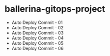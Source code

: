 # ballerina-gitops-project
- Auto Deploy Commit - 01
- Auto Deploy Commit - 02
- Auto Deploy Commit - 03
- Auto Deploy Commit - 04
- Auto Deploy Commit - 05
- Auto Deploy Commit - 06
